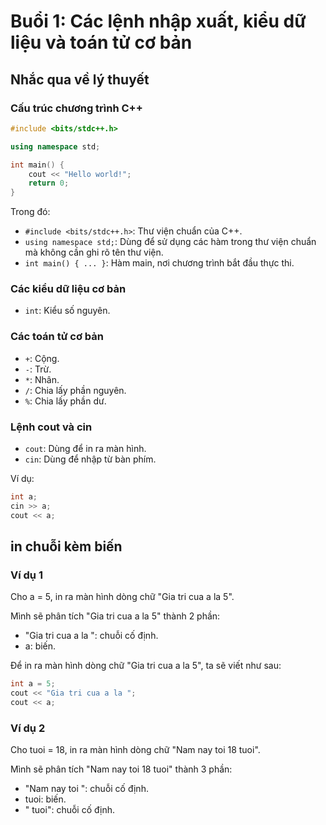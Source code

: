 # Buổi 1: Các lệnh nhập xuất, kiểu dữ liệu và toán tử cơ bản

## Nhắc qua về lý thuyết

### Cấu trúc chương trình C++

```cpp
#include <bits/stdc++.h>

using namespace std;

int main() {
    cout << "Hello world!";
    return 0;
}
```

Trong đó:
- `#include <bits/stdc++.h>`: Thư viện chuẩn của C++.
- `using namespace std;`: Dùng để sử dụng các hàm trong thư viện chuẩn mà không cần ghi rõ tên thư viện.
- `int main() { ... }`: Hàm main, nơi chương trình bắt đầu thực thi.

### Các kiểu dữ liệu cơ bản

- `int`: Kiểu số nguyên.

### Các toán tử cơ bản

- `+`: Cộng.
- `-`: Trừ.
- `*`: Nhân.
- `/`: Chia lấy phần nguyên.
- `%`: Chia lấy phần dư.

### Lệnh cout và cin

- `cout`: Dùng để in ra màn hình.
- `cin`: Dùng để nhập từ bàn phím.

Ví dụ:

```cpp
int a;
cin >> a;
cout << a;
```

## in chuỗi kèm biến

### Ví dụ 1

Cho a = 5, in ra màn hình dòng chữ "Gia tri cua a la 5".

Mình sẽ phân tích "Gia tri cua a la 5" thành 2 phần:

- "Gia tri cua a la ": chuỗi cố định.
- a: biến.

Để in ra màn hình dòng chữ "Gia tri cua a la 5", ta sẽ viết như sau:

```cpp
int a = 5;
cout << "Gia tri cua a la ";
cout << a;
```

### Ví dụ 2

Cho tuoi = 18, in ra màn hình dòng chữ "Nam nay toi 18 tuoi".

Mình sẽ phân tích "Nam nay toi 18 tuoi" thành 3 phần:

- "Nam nay toi ": chuỗi cố định.
- tuoi: biến.
- " tuoi": chuỗi cố định.
